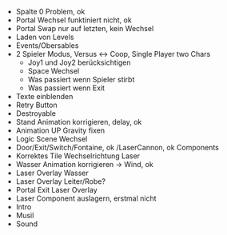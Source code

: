 * Spalte 0 Problem, ok
* Portal Wechsel funktiniert nicht, ok
* Portal Swap nur auf letzten, kein Wechsel
* Laden von Levels
* Events/Obersables
* 2 Spieler Modus, Versus <-> Coop, Single Player two Chars
    * Joy1 und Joy2 berücksichtigen
    * Space Wechsel
    * Was passiert wenn Spieler stirbt
    * Was passiert wenn Exit
* Texte einblenden
* Retry Button
* Destroyable
* Stand Animation korrigieren, delay, ok
* Animation UP Gravity fixen
* Logic Scene Wechsel
* Door/Exit/Switch/Fontaine, ok /LaserCannon, ok Components
* Korrektes Tile Wechselrichtung Laser
* Wasser Animation korrigieren -> Wind, ok
* Laser Overlay Wasser
* Laser Overlay Leiter/Robe?
* Portal Exit Laser Overlay
* Laser Component auslagern, erstmal nicht
* Intro
* Musil
* Sound
